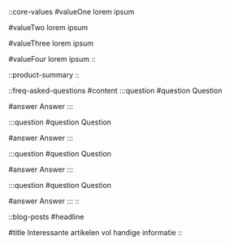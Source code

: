 ::core-values
#valueOne
lorem ipsum

#valueTwo
lorem ipsum

#valueThree
lorem ipsum

#valueFour
lorem ipsum
::

::product-summary
::

::freq-asked-questions
#content
  :::question
  #question
  Question
  
  #answer
  Answer
  :::

  :::question
  #question
  Question
  
  #answer
  Answer
  :::

  :::question
  #question
  Question
  
  #answer
  Answer
  :::

  :::question
  #question
  Question
  
  #answer
  Answer
  :::
::

::blog-posts
#headline

#title
Interessante artikelen vol handige informatie
::
